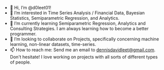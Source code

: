 - 👋 Hi, I’m @d0leet01!
- 👀 I’m interested in Time Series Analysis / Financial Data, Bayesian Statistics, Semiparametric Regression, and Analytics.
- 🌱 I’m currently learning Semiparametric Regression, Analytics and Consulting Strategies. I am always learning how to become a better programmer.
- 💞️ I’m looking to collaborate on Projects, specifically concerning machine learning, non-linear datasets, time-series.
- 📫 How to reach me: Send me an email to dennisdavidleet@gmail.com. Don't hesitate! I love working on projects with all sorts of different types of people.

<!---
d0leet01/d0leet01 is a ✨ special ✨ repository because its `README.md` (this file) appears on your GitHub profile.
You can click the Preview link to take a look at your changes.
--->

